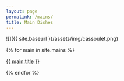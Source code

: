 ```yaml
---
layout: page
permalink: /mains/
title: Main Dishes
---
```


![]({{ site.baseurl }}/assets/img/cassoulet.png)

{% for main in site.mains %}
<p><a href="{{ site.baseurl }}{{ main.url }}">{{ main.title }}</a></p>
{% endfor %}